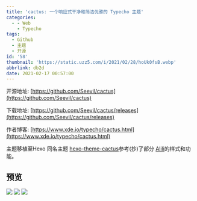 ```yaml
---
title: 'cactus: 一个响应式干净和简洁优雅的 Typecho 主题'
categories:
  - - Web
    - Typecho
tags:
  - Github
  - 主题
  - 开源
id: '58'
thumbnail: 'https://static.uzz5.com/i/2021/02/28/hoUk0fsB.webp'
abbrlink: db2d
date: 2021-02-17 00:57:00
---
```



开源地址: [https://github.com/Seevil/cactus](https://github.com/Seevil/cactus) 

下载地址: [https://github.com/Seevil/cactus/releases](https://github.com/Seevil/cactus/releases) 

作者博客: [https://www.xde.io/typecho/cactus.html](https://www.xde.io/typecho/cactus.html) 

主题移植至Hexo 同名主题 [hexo-theme-cactus](https://github.com/probberechts/hexo-theme-cactus)参考(抄)了部分 [Alili](https://alili.tech/)的样式和功能。

## 预览

![](https://static.uzz5.com/i/2021/02/28/AGe47dZ1.webp) ![](https://static.uzz5.com/i/2021/02/28/h8QPHVRF.webp) ![](https://static.uzz5.com/i/2021/02/28/CDpLdmH7.webp)